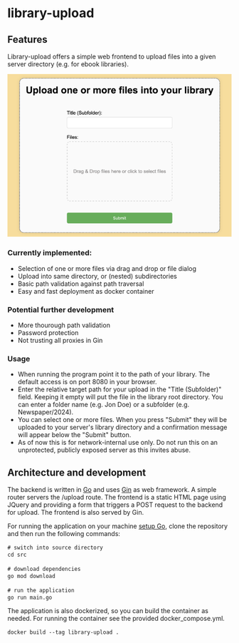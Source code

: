 # library-upload

## Features
Library-upload offers a simple web frontend to upload files into a given server directory (e.g. for ebook libraries).

![Screenshot](img/upload_form.png "Upload form")

### Currently implemented:
* Selection of one or more files via drag and drop or file dialog
* Upload into same directory, or (nested) subdirectories
* Basic path validation against path traversal
* Easy and fast deployment as docker container

### Potential further development
* More thourough path validation
* Password protection
* Not trusting all proxies in Gin

### Usage
* When running the program point it to the path of your library. The default access is on port 8080 in your browser.
* Enter the relative target path for your upload in the "Title (Subfolder)" field. Keeping it empty will put the file in the library root directory. You can enter a folder name (e.g. Jon Doe) or a subfolder (e.g. Newspaper/2024).
* You can select one or more files. When you press "Submit" they will be uploaded to your server's library directory and a confirmation message will appear below the "Submit" button.
* As of now this is for network-internal use only. Do not run this on an unprotected, publicly exposed server as this invites abuse.

## Architecture and development
The backend is written in [Go](https://go.dev/) and uses [Gin](https://github.com/gin-gonic/gin) as web framework. A simple router servers the /upload route.
The frontend is a static HTML page using JQuery and providing a form that triggers a POST request to the backend for upload. The frontend is also served by Gin.

For running the application on your machine [setup Go](https://go.dev/doc/install), clone the repository and then run the following commands:
```shell
# switch into source directory
cd src

# download dependencies
go mod download

# run the application
go run main.go
```

The application is also dockerized, so you can build the container as needed. For running the container see the provided docker_compose.yml.
```shell
docker build --tag library-upload .
```